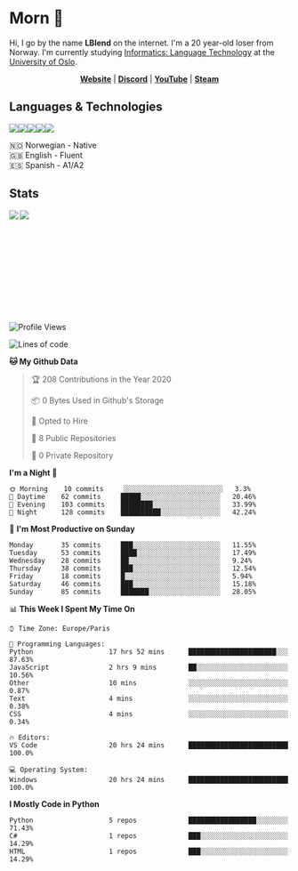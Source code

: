 # Morn 👋

Hi, I go by the name **LBlend** on the internet. I'm a 20 year-old loser from Norway. I'm currently studying [Informatics: Language Technology](https://translate.google.no/translate?sl=auto&tl=en&u=https%3A%2F%2Fwww.uio.no%2Fstudier%2Fprogram%2Finformatikk-sprakteknologi%2Findex.html) at the [University of Oslo](https://www.uio.no/english/).

<p align="center">
  <strong><a href="https://lblend.moe">Website</a></strong> |
  <strong><a href="https://discord.com/users/170506717140877312">Discord</a></strong> |
  <strong><a href="https://www.youtube.com/channel/UCBXEB_WzQIzF98gMNw8xAEQ">YouTube</a></strong> |
  <strong><a href="https://steamcommunity.com/id/lblend">Steam</a></strong>
</p>


## Languages & Technologies

<a href="https://www.python.org/"><img src="https://img.shields.io/badge/python%20-%2314354C.svg?&style=for-the-badge&logo=python&logoColor=white"/></a><a href="https://en.wikipedia.org/wiki/HTML5"><img src="https://img.shields.io/badge/html5%20-%23E34F26.svg?&style=for-the-badge&logo=html5&logoColor=white"/></a><a href="https://en.wikipedia.org/wiki/Cascading_Style_Sheets"><img src="https://img.shields.io/badge/css3%20-%231572B6.svg?&style=for-the-badge&logo=css3&logoColor=white"/></a><a href="https://www.mongodb.com/"><img src ="https://img.shields.io/badge/MongoDB-%234ea94b.svg?&style=for-the-badge&logo=mongodb&logoColor=white"/></a><a href="https://git-scm.com/"><img src="https://img.shields.io/badge/git%20-%23F05033.svg?&style=for-the-badge&logo=git&logoColor=white"/></a>

🇳🇴 Norwegian - Native
<br>
🇬🇧 English - Fluent
<br>
🇪🇸 Spanish - A1/A2


## Stats

<a href="https://github.com/LBlend">
  <img align="left" src="https://github-readme-stats.vercel.app/api?username=LBlend&show_icons=true&theme=tokyonight" />
</a>
<a href="https://github.com/LBlend">
  <img align="left" src="https://github-readme-stats.vercel.app/api/top-langs/?username=LBlend" />
</a>

<br />
<br />
<br />
<br />
<br />
<br />
<br />
<br />
<br />
<br />
<br />

<!--START_SECTION:waka-->
![Profile Views](http://img.shields.io/badge/Profile%20Views-3-blue)

![Lines of code](https://img.shields.io/badge/From%20Hello%20World%20I%27ve%20Written-235898%20lines%20of%20code-blue)

**🐱 My Github Data** 

> 🏆 208 Contributions in the Year 2020
 > 
> 📦 0 Bytes Used in Github's Storage 
 > 
> 💼 Opted to Hire
 > 
> 📜 8 Public Repositories
 > 
> 🔑 0 Private Repository 
 > 
**I'm a Night 🦉** 

```text
🌞 Morning    10 commits     ░░░░░░░░░░░░░░░░░░░░░░░░░   3.3% 
🌆 Daytime    62 commits     █████░░░░░░░░░░░░░░░░░░░░   20.46% 
🌃 Evening    103 commits    ████████░░░░░░░░░░░░░░░░░   33.99% 
🌙 Night      128 commits    ██████████░░░░░░░░░░░░░░░   42.24%

```
📅 **I'm Most Productive on Sunday** 

```text
Monday       35 commits     ███░░░░░░░░░░░░░░░░░░░░░░   11.55% 
Tuesday      53 commits     ████░░░░░░░░░░░░░░░░░░░░░   17.49% 
Wednesday    28 commits     ██░░░░░░░░░░░░░░░░░░░░░░░   9.24% 
Thursday     38 commits     ███░░░░░░░░░░░░░░░░░░░░░░   12.54% 
Friday       18 commits     █░░░░░░░░░░░░░░░░░░░░░░░░   5.94% 
Saturday     46 commits     ███░░░░░░░░░░░░░░░░░░░░░░   15.18% 
Sunday       85 commits     ███████░░░░░░░░░░░░░░░░░░   28.05%

```


📊 **This Week I Spent My Time On** 

```text
⌚︎ Time Zone: Europe/Paris

💬 Programming Languages: 
Python                   17 hrs 52 mins      ██████████████████████░░░   87.63% 
JavaScript               2 hrs 9 mins        ██░░░░░░░░░░░░░░░░░░░░░░░   10.56% 
Other                    10 mins             ░░░░░░░░░░░░░░░░░░░░░░░░░   0.87% 
Text                     4 mins              ░░░░░░░░░░░░░░░░░░░░░░░░░   0.38% 
CSS                      4 mins              ░░░░░░░░░░░░░░░░░░░░░░░░░   0.34%

🔥 Editors: 
VS Code                  20 hrs 24 mins      █████████████████████████   100.0%

💻 Operating System: 
Windows                  20 hrs 24 mins      █████████████████████████   100.0%

```

**I Mostly Code in Python** 

```text
Python                   5 repos             █████████████████░░░░░░░░   71.43% 
C#                       1 repos             ███░░░░░░░░░░░░░░░░░░░░░░   14.29% 
HTML                     1 repos             ███░░░░░░░░░░░░░░░░░░░░░░   14.29%

```



<!--END_SECTION:waka-->
